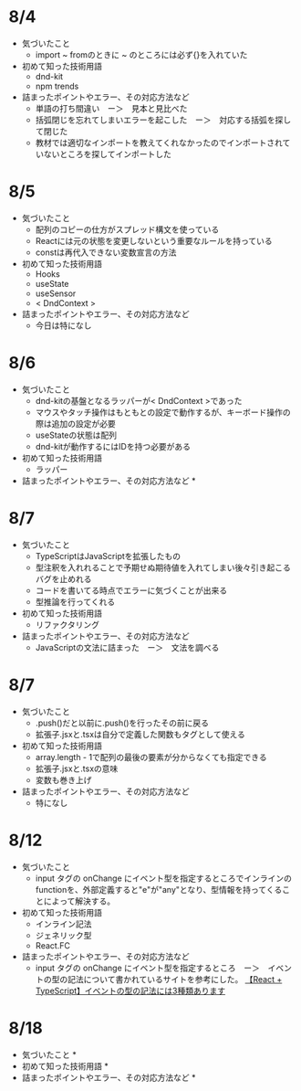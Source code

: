 # 8/4
* 気づいたこと
    * import ~ fromのときに ~ のところには必ず{}を入れていた
* 初めて知った技術用語
    * dnd-kit
    * npm trends
* 詰まったポイントやエラー、その対応方法など
    * 単語の打ち間違い　ー＞　見本と見比べた
    * 括弧閉じを忘れてしまいエラーを起こした　ー＞　対応する括弧を探して閉じた
    * 教材では適切なインポートを教えてくれなかったのでインポートされていないところを探してインポートした

# 8/5
* 気づいたこと
    * 配列のコピーの仕方がスプレッド構文を使っている
    * Reactには元の状態を変更しないという重要なルールを持っている
    * constは再代入できない変数宣言の方法
* 初めて知った技術用語
    * Hooks
    * useState
    * useSensor
    * < DndContext >
* 詰まったポイントやエラー、その対応方法など
    * 今日は特になし

# 8/6
* 気づいたこと
    * dnd-kitの基盤となるラッパーが< DndContext >であった
    * マウスやタッチ操作はもともとの設定で動作するが、キーボード操作の際は追加の設定が必要
    * useStateの状態は配列
    * dnd-kitが動作するにはIDを持つ必要がある
* 初めて知った技術用語
    * ラッパー
* 詰まったポイントやエラー、その対応方法など
    * 

# 8/7
* 気づいたこと
    * TypeScriptはJavaScriptを拡張したもの
    * 型注釈を入れれることで予期せぬ期待値を入れてしまい後々引き起こるバグを止めれる
    * コードを書いてる時点でエラーに気づくことが出来る
    * 型推論を行ってくれる
* 初めて知った技術用語
    * リファクタリング
* 詰まったポイントやエラー、その対応方法など
    * JavaScriptの文法に詰まった　ー＞　文法を調べる
    
# 8/7
* 気づいたこと
    * .push()だと以前に.push()を行ったその前に戻る
    * 拡張子.jsxと.tsxは自分で定義した関数もタグとして使える
* 初めて知った技術用語
    * array.length - 1で配列の最後の要素が分からなくても指定できる
    * 拡張子.jsxと.tsxの意味
    * 変数も巻き上げ
* 詰まったポイントやエラー、その対応方法など
    * 特になし

# 8/12
* 気づいたこと
    * input タグの onChange にイベント型を指定するところでインラインのfunctionを、外部定義すると"e"が"any"となり、型情報を持ってくることによって解決する。
* 初めて知った技術用語
    * インライン記法
    * ジェネリック型
    * React.FC
* 詰まったポイントやエラー、その対応方法など
    * input タグの onChange にイベント型を指定するところ　ー＞　イベントの型の記法について書かれているサイトを参考にした。
    [【React + TypeScript】イベントの型の記法には3種類あります](https://monotein.com/blog/typescript-react-event-3-annotations)

# 8/18
* 気づいたこと
    * 
* 初めて知った技術用語
    * 
* 詰まったポイントやエラー、その対応方法など
    * 